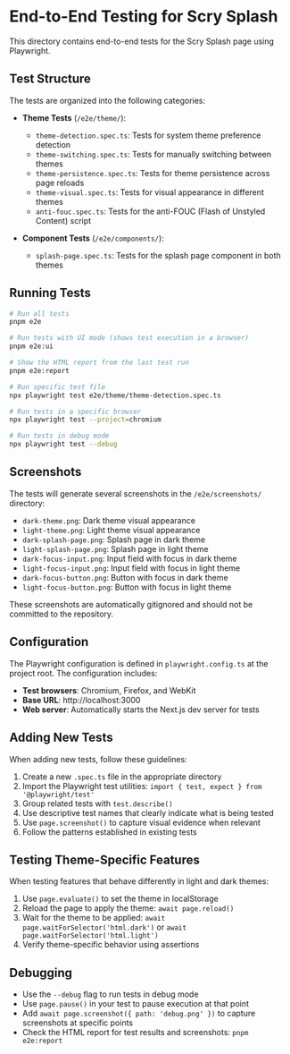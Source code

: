 # End-to-End Testing for Scry Splash

This directory contains end-to-end tests for the Scry Splash page using Playwright.

## Test Structure

The tests are organized into the following categories:

- **Theme Tests** (`/e2e/theme/`):
  - `theme-detection.spec.ts`: Tests for system theme preference detection
  - `theme-switching.spec.ts`: Tests for manually switching between themes
  - `theme-persistence.spec.ts`: Tests for theme persistence across page reloads
  - `theme-visual.spec.ts`: Tests for visual appearance in different themes
  - `anti-fouc.spec.ts`: Tests for the anti-FOUC (Flash of Unstyled Content) script

- **Component Tests** (`/e2e/components/`):
  - `splash-page.spec.ts`: Tests for the splash page component in both themes

## Running Tests

```bash
# Run all tests
pnpm e2e

# Run tests with UI mode (shows test execution in a browser)
pnpm e2e:ui

# Show the HTML report from the last test run
pnpm e2e:report

# Run specific test file
npx playwright test e2e/theme/theme-detection.spec.ts

# Run tests in a specific browser
npx playwright test --project=chromium

# Run tests in debug mode
npx playwright test --debug
```

## Screenshots

The tests will generate several screenshots in the `/e2e/screenshots/` directory:
- `dark-theme.png`: Dark theme visual appearance
- `light-theme.png`: Light theme visual appearance
- `dark-splash-page.png`: Splash page in dark theme
- `light-splash-page.png`: Splash page in light theme
- `dark-focus-input.png`: Input field with focus in dark theme
- `light-focus-input.png`: Input field with focus in light theme
- `dark-focus-button.png`: Button with focus in dark theme
- `light-focus-button.png`: Button with focus in light theme

These screenshots are automatically gitignored and should not be committed to the repository.

## Configuration

The Playwright configuration is defined in `playwright.config.ts` at the project root. The configuration includes:

- **Test browsers**: Chromium, Firefox, and WebKit
- **Base URL**: http://localhost:3000
- **Web server**: Automatically starts the Next.js dev server for tests

## Adding New Tests

When adding new tests, follow these guidelines:

1. Create a new `.spec.ts` file in the appropriate directory
2. Import the Playwright test utilities: `import { test, expect } from '@playwright/test'`
3. Group related tests with `test.describe()`
4. Use descriptive test names that clearly indicate what is being tested
5. Use `page.screenshot()` to capture visual evidence when relevant
6. Follow the patterns established in existing tests

## Testing Theme-Specific Features

When testing features that behave differently in light and dark themes:

1. Use `page.evaluate()` to set the theme in localStorage
2. Reload the page to apply the theme: `await page.reload()`
3. Wait for the theme to be applied: `await page.waitForSelector('html.dark')` or `await page.waitForSelector('html.light')`
4. Verify theme-specific behavior using assertions

## Debugging

- Use the `--debug` flag to run tests in debug mode
- Use `page.pause()` in your test to pause execution at that point
- Add `await page.screenshot({ path: 'debug.png' })` to capture screenshots at specific points
- Check the HTML report for test results and screenshots: `pnpm e2e:report`